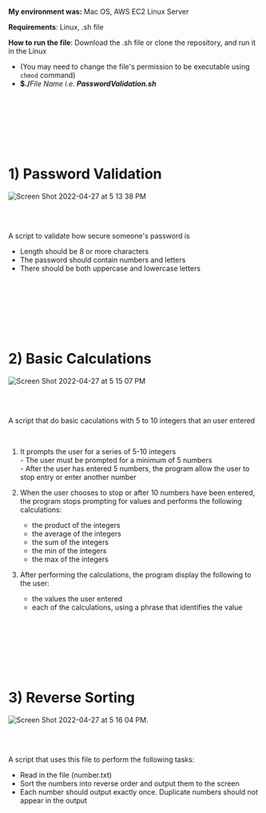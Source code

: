 **My environment was:** Mac OS, AWS EC2 Linux Server  

**Requirements**: Linux, .sh file

**How to run the file**: Download the .sh file or clone the repository, and run it in the Linux  
  - (You may need to change the file's permission to be executable using ```chmod``` command)
  - **$./**_File Name i.e. **PasswordValidation.sh**_


<br>
<br>
<br>
<br>
<br>
<br>


# 1) Password Validation

![Screen Shot 2022-04-27 at 5 13 38 PM](https://user-images.githubusercontent.com/30683150/165632176-425bf3a7-bd35-4b67-b74b-707c2b41fcb2.png)  

<br>
<br>

A script to validate how secure someone's password is  

 - Length should be 8 or more characters  
 - The password should contain numbers and letters  
 - There should be both uppercase and lowercase letters  

<br>
<br>
<br>
<br>
<br>
<br>

# 2) Basic Calculations

![Screen Shot 2022-04-27 at 5 15 07 PM](https://user-images.githubusercontent.com/30683150/165632355-a0bc6100-22f7-4339-9cb5-6df9e5056208.png)  

<br>
<br>

A script that do basic caculations with 5 to 10 integers that an user entered  

<br>

  1. It prompts the user for a series of 5-10 integers  
    - The user must be prompted for a minimum of 5 numbers  
    - After the user has entered 5 numbers, the program allow the user to stop entry or enter another number  

  2. When the user chooses to stop or after 10 numbers have been entered,  
     the program stops prompting for values and performs the following calculations:  
     
     - the product of the integers  
     - the average of the integers  
     - the sum of the integers  
     - the min of the integers  
     - the max of the integers  

  3. After performing the calculations, the program display the following to the user:  
     - the values the user entered  
     - each of the calculations, using a phrase that identifies the value  

<br>
<br>
<br>
<br>
<br>
<br>

# 3) Reverse Sorting

![Screen Shot 2022-04-27 at 5 16 04 PM](https://user-images.githubusercontent.com/30683150/165632508-6f07e211-09b7-40d6-b342-f6bc6a684e07.png). 

<br>
<br>

A script that uses this file to perform the following tasks:  

  - Read in the file (number.txt)  
  - Sort the numbers into reverse order and output them to the screen  
  - Each number should output exactly once. Duplicate numbers should not appear in the output  

